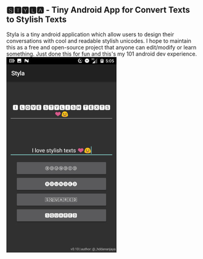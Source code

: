 ## 🆂🆃🆈🅻🅰  - Tiny Android App for Convert Texts to Stylish Texts
Styla is a tiny android application which allow users to design their conversations with cool and readable stylish unicodes. I hope to maintain this as a free and open-source project that anyone can edit/modify or learn something. Just done this for fun and this's my 101 android dev experience.
<img src="https://github.com/I2NhbmloZWxweW91/Styla/blob/master/Screenshot_20171003-170502(2).jpg" alt="Styla Screenshot" style="width:20; height"/>

